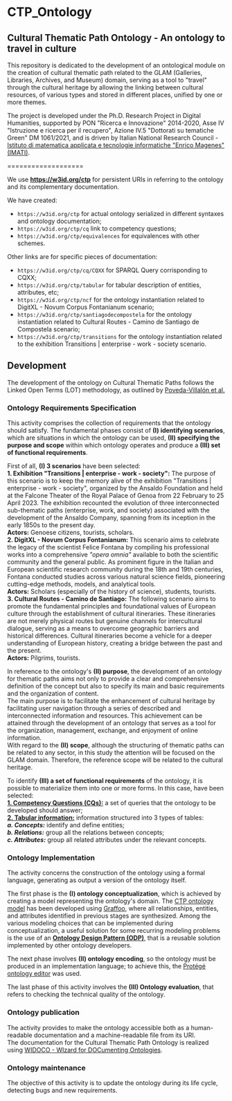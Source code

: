 # CTP_Ontology  
## Cultural Thematic Path Ontology - An ontology to travel in culture  
This repository is dedicated to the development of an ontological module on the creation of cultural thematic path related to the GLAM (Galleries, Libraries, Archives, and Museum) domain, serving as a tool to "travel" through the cultural heritage by allowing the linking between cultural resources, of various types and stored in different places, unified by one or more themes.  

The project is developed under the Ph.D. Research Project in Digital Humanities, supported by PON "Ricerca e Innovazione" 2014-2020, Asse IV "Istruzione e ricerca per il recupero", Azione IV.5 "Dottorati su tematiche Green" DM 1061/2021, and is driven by Italian National Research Council - [Istituto di matematica applicata e tecnologie informatiche "Enrico Magenes" (IMATI)](https://www.cnr.it/en/istituto/050/).

===================

We use **https://w3id.org/ctp** for persistent URIs in referring to the ontology and its complementary documentation.

We have created:
+  `https://w3id.org/ctp` for actual ontology serialized in different syntaxes and ontology documentation;
+  `https://w3id.org/ctp/cq` link to competency questions;
+  `https://w3id.org/ctp/equivalences` for equivalences with other schemes.

Other links are for specific pieces of documentation:
+ `https://w3id.org/ctp/cq/CQXX` for SPARQL Query corrisponding to CQXX;
+ `https://w3id.org/ctp/tabular` for tabular description of entities, attributes, etc;
+ `https://w3id.org/ctp/ncf` for the ontology instantiation related to DigitXL - Novum Corpus Fontanianum scenario;
+ `https://w3id.org/ctp/santiagodecompostela` for the ontology instantiation related to Cultural Routes - Camino de Santiago de Compostela scenario;
+ `https://w3id.org/ctp/transitions` for the ontology instantiation related to the exhibition Transitions | enterprise - work - society scenario.

## Development  
The development of the ontology on Cultural Thematic Paths follows the Linked Open Terms (LOT) methodology, as outlined by [Poveda-Villalón et al.](https://www.sciencedirect.com/science/article/pii/S0952197622000525)  

### Ontology Requirements Specification
This activity comprises the collection of requirements that the ontology should satisfy. The fundamental phases consist of **(I) identifying scenarios**, which are situations in which the ontology can be used, **(II) specifying the purpose and scope** within which ontology operates and produce a **(III) set of functional requirements**.  

First of all, **(I) 3 scenarios** have been selected:  
**1. Exhibition "Transitions | enterprise - work - society":** The purpose of this scenario is to keep the memory alive of the exhibition "Transitions | enterprise - work - society", organized by the Ansaldo Foundation and held at the Falcone Theater of the Royal Palace of Genoa from 22 February to 25 April 2023. The exhibition recounted the evolution of three interconnected sub-thematic paths (enterprise, work, and society) associated with the development of the Ansaldo Company, spanning from its inception in the early 1850s to the present day.  
**Actors:** Genoese citizens, tourists, scholars.  
**2. DigitXL - Novum Corpus Fontanianum:** This scenario aims to celebrate the legacy of the scientist Felice Fontana by compiling his professional works into a comprehensive _"opera omnia"_ available to both the scientific community and the general public. As prominent figure in the Italian and European scientific research community during the 18th and 19th centuries, Fontana conducted studies across various natural science fields, pioneering cutting-edge methods, models, and analytical tools.  
**Actors:** Scholars (especially of the history of science), students, tourists.  
**3. Cultural Routes - Camino de Santiago:** The following scenario aims to promote the fundamental principles and foundational values of European culture through the establishment of cultural itineraries. These itineraries are not merely physical routes but genuine channels for intercultural dialogue, serving as a means to overcome geographic barriers and historical differences. Cultural itineraries become a vehicle for a deeper understanding of European history, creating a bridge between the past and the present.  
**Actors:** Pilgrims, tourists.  

In reference to the ontology's **(II) purpose**, the development of an ontology for thematic paths aims not only to provide a clear and comprehensive definition of the concept but also to specify its main and basic requirements and the organization of content.  
The main purpose is to facilitate the enhancement of cultural heritage by facilitating user navigation through a series of described and interconnected information and resources. This achievement can be attained through the development of an ontology that serves as a tool for the organization, management, exchange, and enjoyment of online information.  
With regard to the **(II) scope**, although the structuring of thematic paths can be related to any sector, in this study the attention will be focused on the GLAM domain. Therefore, the reference scope will be related to the cultural heritage.  

To identify **(III) a set of functional requirements** of the ontology, it is possible to materialize them into one or more forms. In this case, have been selected:  
**[1. Competency Questions (CQs):](https://w3id.org/ctp/cq)** a set of queries that the ontology to be developed should answer;  
**[2. Tabular information:](https://w3id.org/ctp/tabular)** information structured into 3 types of tables:  
    ***a. Concepts:*** identify and define entities;  
    ***b. Relations:*** group all the relations between concepts;  
    ***c. Attributes:*** group all related attributes under the relevant concepts.  

### Ontology Implementation
The activity concerns the construction of the ontology using a formal language, generating as output a version of the ontology itself.  

The first phase is the **(I) ontology conceptualization**, which is achieved by creating a model representing the ontology's domain. The [CTP ontology model](https://github.com/TizianaPasciuto/CTP_Ontology/blob/master/Conceptualization_TPs_20240306.png?raw=true) has been developed using [Graffoo](https://essepuntato.it/graffoo), where all relationships, entities, and attributes identified in previous stages are synthesized. Among the various modeling choices that can be implemented during conceptualization, a useful solution for some recurring modeling problems is the use of an **[Ontology Design Pattern (ODP)](http://ontologydesignpatterns.org/)**, that is a reusable solution implemented by other ontology developers.  

The next phase involves **(II) ontology encoding**, so the ontology must be produced in an implementation language; to achieve this, the [Protégé ontology editor](https://protege.stanford.edu) was used.  

The last phase of this activity involves the **(III) Ontology evaluation**, that refers to checking the technical quality of the ontology.  

### Ontology publication ###
The activity provides to make the ontology accessible both as a human-readable documentation and a machine-readable file from its URI.  
The documentation for the Cultural Thematic Path Ontology is realized using [WIDOCO - WIzard for DOCumenting Ontologies](https://github.com/dgarijo/Widoco).  

### Ontology maintenance ###
The objective of this activity is to update the ontology during its life cycle, detecting bugs and new requirements.  